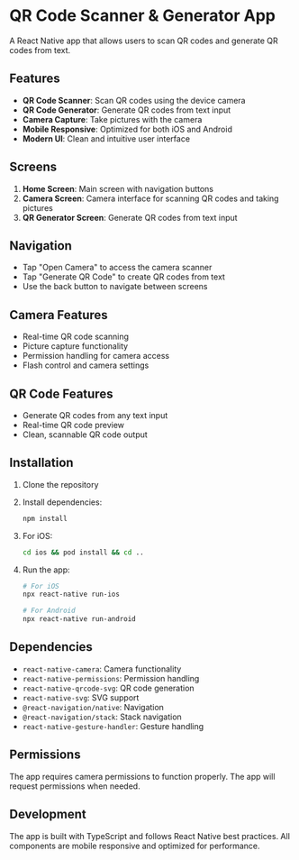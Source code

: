 # QR Code Scanner & Generator App

A React Native app that allows users to scan QR codes and generate QR codes from text.

## Features

- **QR Code Scanner**: Scan QR codes using the device camera
- **QR Code Generator**: Generate QR codes from text input
- **Camera Capture**: Take pictures with the camera
- **Mobile Responsive**: Optimized for both iOS and Android
- **Modern UI**: Clean and intuitive user interface

## Screens

1. **Home Screen**: Main screen with navigation buttons
2. **Camera Screen**: Camera interface for scanning QR codes and taking pictures
3. **QR Generator Screen**: Generate QR codes from text input

## Navigation

- Tap "Open Camera" to access the camera scanner
- Tap "Generate QR Code" to create QR codes from text
- Use the back button to navigate between screens

## Camera Features

- Real-time QR code scanning
- Picture capture functionality
- Permission handling for camera access
- Flash control and camera settings

## QR Code Features

- Generate QR codes from any text input
- Real-time QR code preview
- Clean, scannable QR code output

## Installation

1. Clone the repository
2. Install dependencies:
   ```bash
   npm install
   ```
3. For iOS:
   ```bash
   cd ios && pod install && cd ..
   ```
4. Run the app:

   ```bash
   # For iOS
   npx react-native run-ios

   # For Android
   npx react-native run-android
   ```

## Dependencies

- `react-native-camera`: Camera functionality
- `react-native-permissions`: Permission handling
- `react-native-qrcode-svg`: QR code generation
- `react-native-svg`: SVG support
- `@react-navigation/native`: Navigation
- `@react-navigation/stack`: Stack navigation
- `react-native-gesture-handler`: Gesture handling

## Permissions

The app requires camera permissions to function properly. The app will request permissions when needed.

## Development

The app is built with TypeScript and follows React Native best practices. All components are mobile responsive and optimized for performance.
